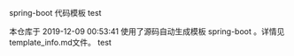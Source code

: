 spring-boot 代码模板 test
    
本仓库于 2019-12-09 00:53:41 使用了源码自动生成模板 spring-boot 。详情见template_info.md文件。
test
